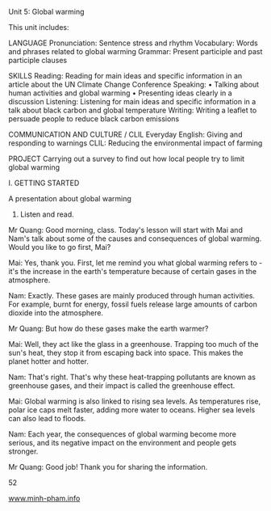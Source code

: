Unit 5: Global warming

This unit includes:

LANGUAGE
Pronunciation: Sentence stress and rhythm
Vocabulary: Words and phrases related to global warming
Grammar: Present participle and past participle clauses

SKILLS
Reading: Reading for main ideas and specific information in an article about the UN Climate Change Conference
Speaking:
• Talking about human activities and global warming
• Presenting ideas clearly in a discussion
Listening: Listening for main ideas and specific information in a talk about black carbon and global temperature
Writing: Writing a leaflet to persuade people to reduce black carbon emissions

COMMUNICATION AND CULTURE / CLIL
Everyday English: Giving and responding to warnings
CLIL: Reducing the environmental impact of farming

PROJECT
Carrying out a survey to find out how local people try to limit global warming

I. GETTING STARTED

A presentation about global warming

1. Listen and read.

Mr Quang: Good morning, class. Today's lesson will start with Mai and Nam's talk about some of the causes and consequences of global warming. Would you like to go first, Mai?

Mai: Yes, thank you. First, let me remind you what global warming refers to - it's the increase in the earth's temperature because of certain gases in the atmosphere.

Nam: Exactly. These gases are mainly produced through human activities. For example, burnt for energy, fossil fuels release large amounts of carbon dioxide into the atmosphere.

Mr Quang: But how do these gases make the earth warmer?

Mai: Well, they act like the glass in a greenhouse. Trapping too much of the sun's heat, they stop it from escaping back into space. This makes the planet hotter and hotter.

Nam: That's right. That's why these heat-trapping pollutants are known as greenhouse gases, and their impact is called the greenhouse effect.

Mai: Global warming is also linked to rising sea levels. As temperatures rise, polar ice caps melt faster, adding more water to oceans. Higher sea levels can also lead to floods.

Nam: Each year, the consequences of global warming become more serious, and its negative impact on the environment and people gets stronger.

Mr Quang: Good job! Thank you for sharing the information.

52

www.minh-pham.info